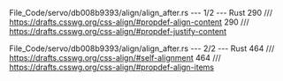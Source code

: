 File_Code/servo/db008b9393/align/align_after.rs --- 1/2 --- Rust
290 /// <https://drafts.csswg.org/css-align/#propdef-align-content>                                                                                          290 /// <https://drafts.csswg.org/css-align/#propdef-justify-content>

File_Code/servo/db008b9393/align/align_after.rs --- 2/2 --- Rust
464 /// <https://drafts.csswg.org/css-align/#self-alignment>                                                                                                 464 /// <https://drafts.csswg.org/css-align/#propdef-align-items>

